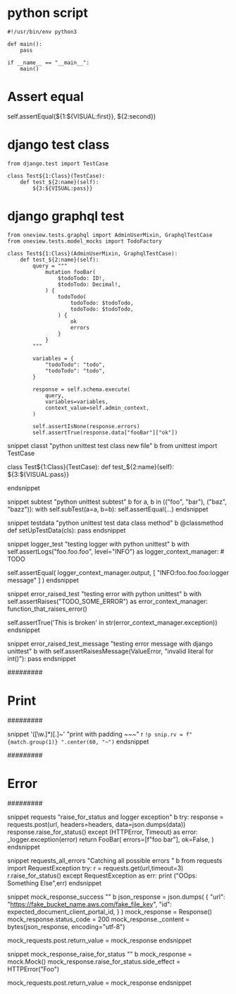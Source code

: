 # python script

```
#!/usr/bin/env python3

def main():
	pass

if __name__ == "__main__":
    main()
```

# Assert equal
self.assertEqual(${1:${VISUAL:first}}, ${2:second})

# django test class

```
from django.test import TestCase

class Test${1:Class}(TestCase):
	def test_${2:name}(self):
		${3:${VISUAL:pass}}
```

# django graphql test
```
from oneview.tests.graphql import AdminUserMixin, GraphqlTestCase
from oneview.tests.model_mocks import TodoFactory

class Test${1:Class}(AdminUserMixin, GraphqlTestCase):
	def test_${2:name}(self):
		query = """
			mutation fooBar(
				$todoTodo: ID!,
				$todoTodo: Decimal!,
			) {
				todoTodo(
					todoTodo: $todoTodo,
					todoTodo: $todoTodo,
				) {
					ok
					errors
				}
			}
		"""

		variables = {
			"todoTodo": "todo",
			"todoTodo": "todo",
		}

		response = self.schema.execute(
			query,
			variables=variables,
			context_value=self.admin_context,
		)

		self.assertIsNone(response.errors)
        self.assertTrue(response.data["fooBar"]["ok"])
```

snippet classt "python unittest test class new file" b
from unittest import TestCase

class Test${1:Class}(TestCase):
    def test_${2:name}(self):
		${3:${VISUAL:pass}}

endsnippet

snippet subtest "python unittest subtest" b
for a, b in (("foo", "bar"), ("baz", "bazz")):
	with self.subTest(a=a, b=b):
		self.assertEqual(...)
endsnippet

snippet testdata "python unittest test data class method" b
	@classmethod
	def setUpTestData(cls):
	    pass
endsnippet

snippet logger_test "testing logger with python unittest" b
with self.assertLogs("foo.foo.foo", level="INFO") as logger_context_manager:
    # TODO

self.assertEqual(
	logger_context_manager.output,
	[
	    "INFO:foo.foo.foo:logger message"
	]
)
endsnippet

snippet error_raised_test "testing error with python unittest" b
with self.assertRaises("TODO_SOME_ERROR") as error_context_manager:
	function_that_raises_error()

self.assertTrue('This is broken' in str(error_context_manager.exception))
endsnippet

snippet error_raised_test_message "testing error message with django unittest" b
with self.assertRaisesMessage(ValueError, "invalid literal for int()"):
    pass
endsnippet

#########
# Print #
#########

snippet '([\w.]*)[.]~' "print with padding ~~~" r
`!p snip.rv = f" {match.group(1)} ".center(60, "~")`
endsnippet

#########
# Error #
#########

snippet requests "raise_for_status and logger exception" b
try:
	response = requests.post(url, headers=headers, data=json.dumps(data))
	response.raise_for_status()
except (HTTPError, Timeout) as error:
	_logger.exception(error)
	return FooBar(
		errors=[f"foo bar"],
		ok=False,
	)
endsnippet

snippet requests_all_errors "Catching all possible errors " b
from requests import RequestException
try:
    r = requests.get(url,timeout=3)
    r.raise_for_status()
except RequestException as err:
    print ("OOps: Something Else",err)
endsnippet


snippet mock_response_success "" b
json_response = json.dumps(
    {
        "url": "https://fake_bucket_name.aws.com/fake_file_key",
        "id": expected_document_client_portal_id,
    }
)
mock_response = Response()
mock_response.status_code = 200
mock_response._content = bytes(json_response, encoding="utf-8")

mock_requests.post.return_value = mock_response
endsnippet


snippet mock_response_raise_for_status "" b
mock_response = mock.Mock()
mock_response.raise_for_status.side_effect = HTTPError("Foo")

mock_requests.post.return_value = mock_response
endsnippet

